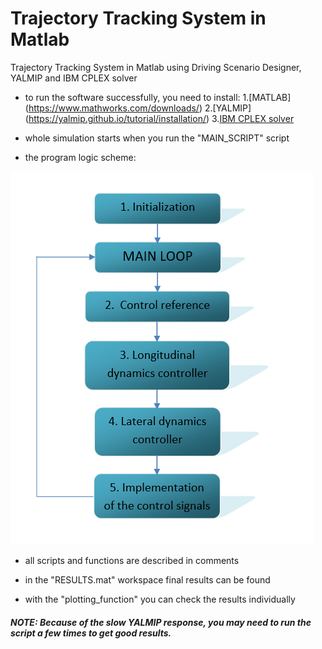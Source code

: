 # Trajectory Tracking System in Matlab 
Trajectory Tracking System in Matlab using Driving Scenario Designer, YALMIP and IBM CPLEX solver

- to run the software successfully, you need to install: 
	1.[MATLAB] (https://www.mathworks.com/downloads/)
	2.[YALMIP] (https://yalmip.github.io/tutorial/installation/)
	3.[IBM CPLEX solver](https://www.ibm.com/products/ilog-cplex-optimization-studio?mhsrc=ibmsearch_p&mhq=IBM%20ILOG%20CPLEX%20Optimization%20Studio%20V12.9.0)

- whole simulation starts when you run the "MAIN_SCRIPT" script

- the program logic scheme: 

![](Trajectory_tracking_algorithm.png)

- all scripts and functions are described in comments

- in the "RESULTS.mat" workspace final results can be found

- with the "plotting_function" you can check the results individually

##### NOTE: Because of the slow YALMIP response, you may need to run the script a few times to get good results.



